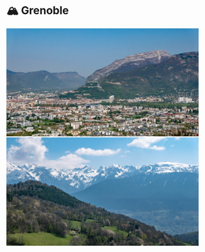 # 🏔 Grenoble

[![P2620763](/photos/hd/P2620763.jpg)](/photos/P2620763.md)
[![P2620770](/photos/hd/P2620770.jpg)](/photos/P2620770.md)
